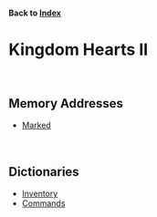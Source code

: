 #### Back to [Index](../index.md)

# Kingdom Hearts II

<br/>

## Memory Addresses

* [Marked](mem/marked.md)

<br/>

## Dictionaries

* [Inventory](dict/inventory.md)
* [Commands](dict/commands.md)

<br/>
